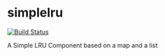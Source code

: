 # simplelru

[![Build Status](https://travis-ci.org/osadalakmal/simplelru.svg?branch=master)](https://travis-ci.org/osadalakmal/simplelru)

A Simple LRU Component based on a map and a list

